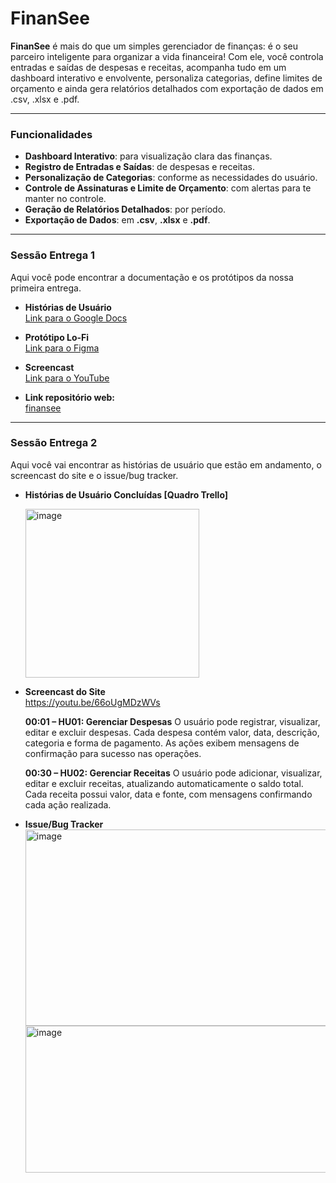 # FinanSee

**FinanSee** é mais do que um simples gerenciador de finanças: é o seu parceiro inteligente para organizar a vida financeira! Com ele, você controla entradas e saídas de despesas e receitas, acompanha tudo em um dashboard interativo e envolvente, personaliza categorias, define limites de orçamento e ainda gera relatórios detalhados com exportação de dados em .csv, .xlsx e .pdf.

---

### Funcionalidades

- **Dashboard Interativo**: para visualização clara das finanças.  
- **Registro de Entradas e Saídas**: de despesas e receitas.  
- **Personalização de Categorias**: conforme as necessidades do usuário.  
- **Controle de Assinaturas e Limite de Orçamento**: com alertas para te manter no controle.  
- **Geração de Relatórios Detalhados**: por período.  
- **Exportação de Dados**: em **.csv**, **.xlsx** e **.pdf**.  

---

### Sessão Entrega 1

Aqui você pode encontrar a documentação e os protótipos da nossa primeira entrega.

- **Histórias de Usuário**  
  [Link para o Google Docs](https://docs.google.com/document/d/1YpY6v586SQlHsqJYBKwsifRjCLia-7XnGeL71hH13EA/edit?usp=sharing)

- **Protótipo Lo-Fi**  
  [Link para o Figma](https://www.figma.com/design/4wH4L6HfMEiwLSlrT983Lf/Untitled?t=UuScbsbhlYCsmGpJ-1)

- **Screencast**  
  [Link para o YouTube](https://youtu.be/TrUeBKmW7wQ?si=ryNm6PwUTuZHav1W)

- **Link repositório web:**  
  [finansee](https://github.com/dayvidcristiano/finansee-web.git)
--- 

### Sessão Entrega 2

Aqui você vai encontrar as histórias de usuário que estão em andamento, o screencast do site e o issue/bug tracker.

- **Histórias de Usuário Concluídas [Quadro Trello]**
 
  <img width="278" height="270" alt="image" src="https://github.com/user-attachments/assets/4f9a64ca-09da-49be-b64b-4098d327183e" />

- **Screencast do Site**  
  https://youtu.be/66oUgMDzWVs

    **00:01 – HU01: Gerenciar Despesas**
    O usuário pode registrar, visualizar, editar e excluir despesas. Cada despesa contém valor, data, descrição, categoria e forma de pagamento. As ações exibem mensagens de confirmação para sucesso nas operações.
    
    **00:30 – HU02: Gerenciar Receitas**
    O usuário pode adicionar, visualizar, editar e excluir receitas, atualizando automaticamente o saldo total. Cada receita possui valor, data e fonte, com mensagens confirmando cada ação realizada.

- **Issue/Bug Tracker**  
  <img width="934" height="314" alt="image" src="https://github.com/user-attachments/assets/650c34ef-294d-449c-91f2-0fdc4669c9a5" />
  <img width="931" height="235" alt="image" src="https://github.com/user-attachments/assets/821a2467-41da-4af5-acab-25ba44e02e8e" />




